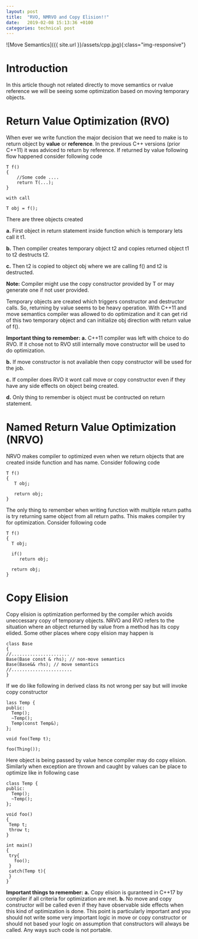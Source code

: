 ```yaml
---
layout: post
title:  "RVO, NMRVO and Copy Elision!!"
date:   2019-02-08 15:13:36 +0100
categories: technical post
---
```


![Move Semantics]({{ site.url }}/assets/cpp.jpg){:class="img-responsive"}

**Introduction**
=====================================================================================================================================
In this article though not related directly to move semantics or rvalue reference we will be seeing some optimization based on moving temporary objects.

**Return Value Optimization (RVO)**
=====================================================================================================================================
When ever we write function the major decision that we need to make is to return object by **value** or **reference**.
In the previous C++ versions (prior C++11) it was adviced to return by reference.
If returned by value following flow happened consider following code

~~~~~~~~~~~~~~~~~~~~~~~~~~~~~~~~~~~
T f()
{
    //Some code ....
    return T(...);
}

with call 

T obj = f();
~~~~~~~~~~~~~~~~~~~~~~~~~~~~~~~~~~~

There are three objects created 

**a.** First object in return statement inside function which is temporary lets call it t1.

**b.** Then compiler creates temporary object t2 and copies returned object t1 to t2 destructs t2.

**c.** Then t2 is copied to object obj where we are calling f() and t2 is destructed.

**Note:** Compiler might use the copy constructor provided by T or may generate one if not user provided.

Temporary objects are created which triggers constructor and destructor calls. So, returning by value seems to be heavy operation.
With C++11 and move semantics compiler was allowed to do optimization and it can get rid of this two temporary object and can initialize obj direction with
return value of f().

**Important thing to remember:**
**a.** C++11 compiler was left with choice to do RVO. If it chose not to RVO still internally move constructor will be used to do optimization.

**b.** If move constructor is not available then copy constructor will be used for the job.

**c.** If compiler does RVO it wont call move or copy constructor even if they have any side effects on object being created.

**d.** Only thing to remember is object must be contructed on return statement.

**Named Return Value Optimization (NRVO)**
=====================================================================================================================================
NRVO makes compiler to optimized even when we return objects that are created inside function and has name. Consider following code

~~~~~~~~~~~~~~~~~~~~~~~~~~~~~~~~~~~
T f()
{
   T obj;
   
   return obj;
}
~~~~~~~~~~~~~~~~~~~~~~~~~~~~~~~~~~~

The only thing to remember when writing function with multiple return paths is try returning same object from all return paths.
This makes compiler try for optimization. Consider following code

~~~~~~~~~~~~~~~~~~~~~~~~~~~~~~~~~~~
T f()
{
  T obj;
  
  if()
     return obj;

  return obj;	 
}
~~~~~~~~~~~~~~~~~~~~~~~~~~~~~~~~~~~

**Copy Elision**
=====================================================================================================================================
Copy elision is optimization performed by the compiler which avoids uneccessary copy of temporary objects.
NRVO and RVO refers to the situation where an object returned by value from a method has its copy elided.
Some other places where copy elision may happen is 

~~~~~~~~~~~~~~~~~~~~~~~~~~~~~~~~~~~
class Base
{
//......................
Base(Base const & rhs); // non-move semantics
Base(Base&& rhs); // move semantics
//.......................
}
~~~~~~~~~~~~~~~~~~~~~~~~~~~~~~~~~~~

If we do like following in derived class its not wrong per say but will invoke copy constructor

~~~~~~~~~~~~~~~~~~~~~~~~~~~~~~~~~~~
lass Temp {
public:
  Temp();
  ~Temp();
  Temp(const Temp&);
};

void foo(Temp t);

foo(Thing());

~~~~~~~~~~~~~~~~~~~~~~~~~~~~~~~~~~~

Here object is being passed by value hence compiler may do copy elision.
Similarly when exception are thrown and caught by values can be place to optimize like in following case

~~~~~~~~~~~~~~~~~~~~~~~~~~~~~~~~~~~
class Temp {
public:
  Temp();
  ~Temp();
};

void foo()
{
 Temp t;
 throw t;
}

int main()
{
 try{
   foo();
 }
 catch(Temp t){
 }
}
~~~~~~~~~~~~~~~~~~~~~~~~~~~~~~~~~~~

**Important things to remember:**
**a.** Copy elision is guranteed in C++17 by compiler if all criteria for optimization are met.
**b.** No move and copy constructor will be called even if they have observable side effects when this kind of optimization is done.
       This point is particularly important and you should not write some very important logic in move or copy constructor or should not based your logic on assumption that constructors will always be called.
       Any ways such code is not portable.